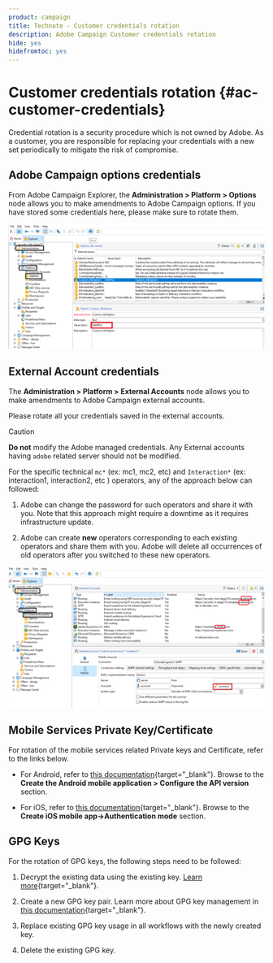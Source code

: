 ```yaml
---
product: campaign
title: Technote - Customer credentials rotation
description: Adobe Campaign Customer credentials rotation
hide: yes
hidefromtoc: yes
---
```

# Customer credentials rotation {#ac-customer-credentials}

Credential rotation is a security procedure which is not owned by Adobe. As a customer, you are responsible for replacing your credentials with a new set periodically to mitigate the risk of compromise. 

## Adobe Campaign options credentials

From Adobe Campaign Explorer, the **Administration > Platform > Options** node allows you to make amendments to Adobe Campaign options. If you have stored some credentials here, please make sure to rotate them.

![](assets/technote-2.png)

## External Account credentials

The **Administration > Platform > External Accounts** node allows you to make amendments to Adobe Campaign external accounts. 

Please rotate all your credentials saved in the external accounts.  

>[!CAUTION]
>
>**Do not** modify the Adobe managed credentials. Any External accounts having `adobe` related server should not be modified.

For the specific technical `mc*` (ex: mc1, mc2, etc) and `Interaction*` (ex: interaction1, interaction2, etc ) operators, any of the approach below can followed: 

1. Adobe can change the password for such operators and share it with you. Note that this approach might require a downtime as it requires infrastructure update. 

1. Adobe can create **new** operators corresponding to each existing operators and share them with you. Adobe will delete all occurrences of old operators after you switched to these new operators. 

![](assets/technote-1.png)


## Mobile Services Private Key/Certificate 

For rotation of the mobile services related Private keys and Certificate, refer to the links below. 

* For Android, refer to [this documentation](https://experienceleague.adobe.com/en/docs/campaign-classic/using/sending-messages/sending[…]e-mobile-app/configuring-the-mobile-application-android){target="_blank"}.
    Browse to the **Create the Android mobile application > Configure the API version** section.

* For iOS, refer to [this documentation](https://experienceleague.adobe.com/en/docs/campaign-classic/using/sending-messages/sending[…]igure-the-mobile-app/configuring-the-mobile-application){target="_blank"}.
    Browse to the **Create iOS mobile app->Authentication mode** section. 

## GPG Keys 

For the rotation of GPG keys, the following steps need to be followed: 

1. Decrypt the existing data using the existing key. [Learn more](https://experienceleague.adobe.com/en/docs/control-panel/using/instances-settings/gpg-keys-management#decrypting-data){target="_blank"}.

1. Create a new GPG key pair. Learn more about GPG key management in [this documentation](https://experienceleague.adobe.com/en/docs/control-panel/using/instances-settings/gpg-keys-management#decrypting-data){target="_blank"}.

1. Replace existing GPG key usage in all workflows with the newly created key. 

1. Delete the existing GPG key. 
